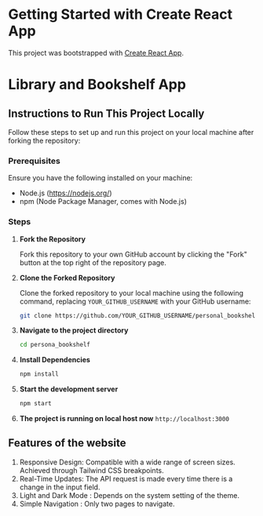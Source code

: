 # Getting Started with Create React App

This project was bootstrapped with [Create React App](https://github.com/facebook/create-react-app).


# Library and Bookshelf App

## Instructions to Run This Project Locally

Follow these steps to set up and run this project on your local machine after forking the repository:

### Prerequisites

Ensure you have the following installed on your machine:

- Node.js (https://nodejs.org/)
- npm (Node Package Manager, comes with Node.js)

### Steps

1. **Fork the Repository**

   Fork this repository to your own GitHub account by clicking the "Fork" button at the top right of the repository page.

2. **Clone the Forked Repository**

   Clone the forked repository to your local machine using the following command, replacing `YOUR_GITHUB_USERNAME` with your GitHub username:

   ```sh
   git clone https://github.com/YOUR_GITHUB_USERNAME/personal_bookshelf.git
   
3. **Navigate to the project directory**
    ```sh
    cd persona_bookshelf
4. **Install Dependencies**
    ```sh
    npm install
5. **Start the development server**
    ```sh
    npm start 
6. **The project is running on local host now**
`http://localhost:3000`

## Features of the website
1. Responsive Design: Compatible with a wide range of screen sizes. Achieved through Tailwind CSS breakpoints.
2. Real-Time Updates: The API request is made every time there is a change in the input field.
3. Light and Dark Mode : Depends on the system setting of the theme.
4. Simple Navigation : Only two pages to navigate.
